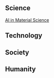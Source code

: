 ## Science

[AI in Material Science](https://github.com/alfredldong/MyBlog/blob/master/AI%2BMater.md)
## Technology

## Society

## Humanity
